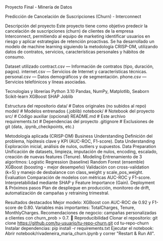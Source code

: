 Proyecto Final - Minería de Datos

Predicción de Cancelación de Suscripciones (Churn) - Interconnect

Descripción del proyecto
Este proyecto tiene como objetivo predecir la cancelación de suscripciones (churn) de clientes de la empresa Interconnect, permitiendo al equipo de marketing identificar usuarios en riesgo y aplicar estrategias de retención proactivas. Se ha desarrollado un modelo de machine learning siguiendo la metodología CRISP-DM, utilizando datos de contratos, servicios, características personales y hábitos de consumo.

Dataset utilizado
contract.csv — Información de contratos (tipo, duración, pagos).
internet.csv — Servicios de Internet y características técnicas.
personal.csv — Datos demográficos y de segmentación.
phone.csv — Servicios telefónicos y líneas asociadas.

Tecnologías y librerías
Python 3.10
Pandas, NumPy, Matplotlib, Seaborn
Scikit-learn
XGBoost
SHAP
Joblib

Estructura del repositorio
data/              # Datos originales (no subidos al repo)
model/             # Modelos entrenados (.joblib)
notebook/          # Notebook del proyecto
src/               # Código auxiliar (opcional)
README.md             # Este archivo
requirements.txt      # Dependencias del proyecto
.gitignore            # Exclusiones de git (data, .ipynb_checkpoints, etc.)

Metodología aplicada (CRISP-DM)
Business Understanding
Definición del problema, hipótesis clave y KPI (AUC-ROC, F1-score).
Data Understanding
Exploración inicial, análisis de nulos, outliers y supuestos.
Data Preparation
Unificación de datasets, limpieza, imputación de nulos, encoding, escalado, creación de nuevas features (Tenure).
Modeling
Entrenamiento de 3 algoritmos:
Logistic Regression (baseline)
Random Forest (ensemble)
XGBoost (boosting - mejor desempeño)
Validación con cross-validation (k=5) y manejo de desbalance con class_weight y scale_pos_weight.
Evaluation
Comparación de modelos con métricas AUC-ROC y F1-score. Interpretabilidad mediante SHAP y Feature Importance (Gain).
Deployment & Próximos pasos
Plan de despliegue en producción, monitoreo de drift, automatización de campañas y retraining trimestral.

Resultados destacados
Mejor modelo: XGBoost con AUC-ROC de 0.92 y F1-score de 0.80.
Variables más importantes: TotalCharges, Tenure, MonthlyCharges.
Recomendaciones de negocio: campañas personalizadas a clientes con churn_prob > 0.7.
💾
Reproducibilidad
Clonar el repositorio:
git clone https://github.com/tu-usuario/tu-repo-churn.git
cd tu-repo-churn
Instalar dependencias:
pip install -r requirements.txt
Ejecutar el notebook:
Abrir notebook/rivadeneira_maria_churn.ipynb y correr "Restart & Run All".